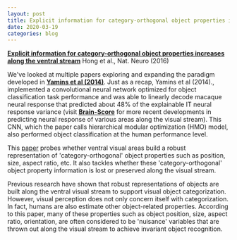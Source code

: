 ```yaml
---
layout: post
title: Explicit information for category-orthogonal object properties increases along the ventral stream
date: 2020-03-19
categories: blog
---
```


[**Explicit information for category-orthogonal object properties increases along the ventral stream**][hong-natneuro-2016] Hong et al., Nat. Neuro (2016)


We've looked at multiple papers exploring and expanding the paradigm developed
in [**Yamins et al (2014)**][yamins-pnas-2014]. Just as a recap, Yamins et al (2014).,
implemented a convolutional neural network optimized for object classification task
performance and was able to linearly decode macaque neural response that predicted
about 48% of the explainable IT neural response variance (visit [**Brain-Score**][brainscore]
for more recent developments in predicting neural response of various areas along the visual
stream). This CNN, which the paper calls hierarchical modular optimization (HMO) model, also
performed object classification at the human performance level.


This [paper][hong-natneuro-2016] probes whether ventral visual areas build a robust
representation of 'category-orthogonal' object properties such as position, size,
aspect ratio, etc. It also tackles whether these 'category-orthogonal' object property
information is lost or preserved along the visual stream.


Previous research have shown that robust representations of objects are built along
the ventral visual stream to support visual object categorization. However, visual perception
does not only concern itself with categorization. In fact, humans are also estimate
other object-related properties. According to this paper, many of these properties such as
object position, size, aspect ratio, orientation, are often considered to be 'nuisance'
variables that are thrown out along the visual stream to achieve invariant object recognition.








[hong-natneuro-2016]:https://www.nature.com/articles/nn.4247
[yamins-pnas-2014]:https://www.pnas.org/content/111/23/8619
[kell-neuron-2018]:https://www.sciencedirect.com/science/article/pii/S0896627318302502?via%3Dihub
[brainscore]:www.brain-score.org